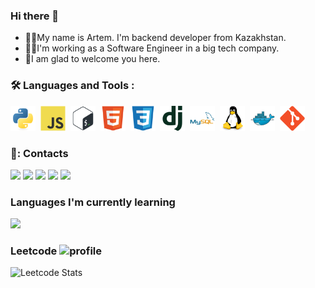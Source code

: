 ### Hi there 👋

<div id='about'>
        <ul>
        <li>🙋‍♂️My name is Artem. I'm backend developer from Kazakhstan.</li>
        <li>👨‍💻I'm working as a Software Engineer in a big tech company.</li>
        <li>🙏I am glad to welcome you here.</li>
        </ul>
</div>

### :hammer_and_wrench: Languages and Tools :
<div id='technologies'>
        <img src='https://github.com/devicons/devicon/blob/master/icons/python/python-original.svg' title='python' alt='Python' width='40px' height='40px'>&nbsp;
        <img src='https://github.com/devicons/devicon/blob/1119b9f84c0290e0f0b38982099a2bd027a48bf1/icons/javascript/javascript-original.svg' title='JavaScript' alt='JavaScript' width='40px' height='40px'>&nbsp;
        <img src='https://github.com/devicons/devicon/blob/1119b9f84c0290e0f0b38982099a2bd027a48bf1/icons/bash/bash-original.svg' title='bash' alt='GNUBash' width='40px' height='40px'>&nbsp;
        <img src='https://github.com/devicons/devicon/blob/1119b9f84c0290e0f0b38982099a2bd027a48bf1/icons/html5/html5-original.svg' title='html5' alt='HTML5' width='40px' height='40px'>&nbsp;
        <img src='https://github.com/devicons/devicon/blob/1119b9f84c0290e0f0b38982099a2bd027a48bf1/icons/css3/css3-original.svg' title='css3' alt='CSS3' width='40px' height='40px'>&nbsp;
        <img src='https://github.com/devicons/devicon/blob/1119b9f84c0290e0f0b38982099a2bd027a48bf1/icons/django/django-plain.svg' title='django' alt='Django' width='40px' height='40px'>&nbsp;
        <img src='https://github.com/devicons/devicon/blob/1119b9f84c0290e0f0b38982099a2bd027a48bf1/icons/mysql/mysql-original-wordmark.svg' title='mysql' alt='MySQL' width='40px' height='40px'>&nbsp;
        <img src='https://github.com/devicons/devicon/blob/1119b9f84c0290e0f0b38982099a2bd027a48bf1/icons/linux/linux-original.svg' title='linux' alt='Linux' width='40px' height='40px'>&nbsp;
        <img src='https://github.com/devicons/devicon/blob/1119b9f84c0290e0f0b38982099a2bd027a48bf1/icons/docker/docker-original.svg' title='docker' alt='Docker' width='40px' height='40px'>&nbsp;
        <img src='https://github.com/devicons/devicon/blob/1119b9f84c0290e0f0b38982099a2bd027a48bf1/icons/git/git-original.svg' title='git' alt='Git' width='40px' height='40px'>&nbsp;
        
</div>

### 🔄: Contacts
<img src='https://img.shields.io/badge/python-blue?logo=python&logoColor=white'> <img src='https://img.shields.io/badge/javascript-blue?logo=javascript&logoColor=white'> <img src='https://img.shields.io/badge/bash-blue?logo=gnubash&logoColor=white'> <img src='https://img.shields.io/badge/html-yellow?logo=html5&logoColor=white'> <img src='https://img.shields.io/badge/css-yellow?logo=css3&logoColor=white'>

### Languages I'm currently learning
<img src='https://img.shields.io/badge/c%2B%2B-green?logo=c%2B%2B&logoColor=white'>

<img src="https://komarev.com/ghpvc/?username=chimchimster&style=flat-square&color=blue" alt=""/>

### Leetcode ![profile](https://leetcode.com/chimchimster/)

![Leetcode Stats](https://leetcard.jacoblin.cool/chimchimster?theme=wtf)
